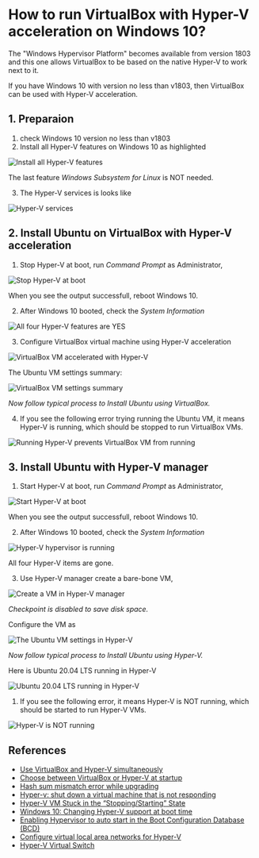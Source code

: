 # How to run VirtualBox with Hyper-V acceleration on Windows 10?

The "Windows Hypervisor Platform" becomes available from version 1803 and this one allows VirtualBox to be based on the native Hyper-V to work next to it.

If you have Windows 10 with version no less than v1803, then VirtualBox can be used with Hyper-V acceleration.

## 1. Preparaion
1. check Windows 10 version no less than v1803
2. Install all Hyper-V features on Windows 10 as highlighted

![Install all Hyper-V features](./figs/hypervfeature.png)

The last feature *Windows Subsystem for Linux* is NOT needed.

3. The Hyper-V services is looks like

![Hyper-V services](./figs/hypervservices.png)


## 2. Install Ubuntu on VirtualBox with Hyper-V acceleration
1. Stop Hyper-V at boot, run *Command Prompt* as Administrator,

![Stop Hyper-V at boot](./figs/hypervstop.png)

When you see the output successfull, reboot Windows 10.

2. After Windows 10 booted, check the *System Information*

![All four Hyper-V features are YES](./figs/hypervstopped.png)

3. Configure VirtualBox virtual machine using Hyper-V acceleration

![VirtualBox VM accelerated with Hyper-V](./figs/virtualboxacceleratedwithhyperv.png)

The Ubuntu VM settings summary:

![VirtualBox VM settings summary](./figs/virtualboxwithhyperv.png)

*Now follow typical process to Install Ubuntu using VirtualBox.*

4. If you see the following error trying running the Ubuntu VM, it means Hyper-V is running, which should be stopped to run VirtualBox VMs.

![Running Hyper-V prevents VirtualBox VM from running](./figs/runninghypervkillsvirtualbox.png)



## 3. Install Ubuntu with Hyper-V manager
1. Start Hyper-V at boot, run *Command Prompt* as Administrator,

![Start Hyper-V at boot](./figs/startyperv.png)

When you see the output successfull, reboot Windows 10.

2. After Windows 10 booted, check the *System Information*

![Hyper-V hypervisor is running](./figs/hypervrunning.png)

All four Hyper-V items are gone.

3. Use Hyper-V manager create a bare-bone VM,

![Create a VM in Hyper-V manager](./figs/hypervmanager.png)

*Checkpoint is disabled to save disk space.*

Configure the VM as

![The Ubuntu VM settings in Hyper-V](./figs/hypervvmsetting.png)

*Now follow typical process to Install Ubuntu  using Hyper-V.*

Here is Ubuntu 20.04 LTS running in Hyper-V

![Ubuntu 20.04 LTS running in Hyper-V](./figs/ubuntuonhyperv.png)

1. If you see the following error, it means Hyper-V is NOT running, which should be started to run Hyper-V VMs.

![Hyper-V is NOT running](./figs/hypervnotrunning.png)


## References
* [Use VirtualBox and Hyper-V simultaneously](https://us.informatiweb.net/tutorials/it/virtualization/virtualbox-use-virtualbox-and-hyper-v-at-the-same-time.html)
* [Choose between VirtualBox or Hyper-V at startup](https://us.informatiweb.net/tutorials/it/virtualization/hyper-v-coexistence-with-virtualbox-or-vmware-workstation.html)
* [Hash sum mismatch error while upgrading](https://superuser.com/questions/1557457/hash-sum-mismatch-error-while-upgrading)
* [Hyper-v: shut down a virtual machine that is not responding](https://rdr-it.com/en/troubleshooting/hyper-v-shut-down-a-virtual-machine-that-is-not-responding/)
* [Hyper-V VM Stuck in the “Stopping/Starting” State](http://woshub.com/how-to-stop-a-hung-virtual-machine-on-hyper-v-2016/)
* [Windows 10: Changing Hyper-V support at boot time](https://d3v.one/windows-10-changing-hyper-v-support-at-boot-time/)
* [Enabling Hypervisor to auto start in the Boot Configuration Database (BCD)](https://www.interfacett.com/blogs/enabling-hypervisor-auto-start-boot-configuration-database-bcd/)
* [Configure virtual local area networks for Hyper-V](https://docs.microsoft.com/en-us/windows-server/virtualization/hyper-v/deploy/configure-virtual-local-areal-networks-for-hyper-v)
* [Hyper-V Virtual Switch](https://docs.microsoft.com/en-us/windows-server/virtualization/hyper-v-virtual-switch/hyper-v-virtual-switch)